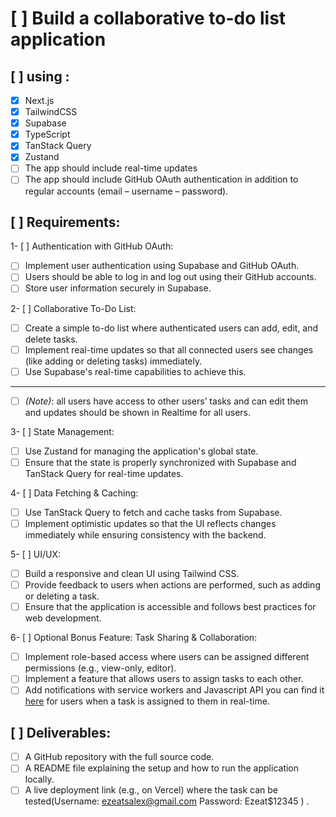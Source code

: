 # [ ] Build a collaborative to-do list application

## [ ] using :

- [x] Next.js
- [x] TailwindCSS
- [x] Supabase
- [x] TypeScript
- [x] TanStack Query
- [x] Zustand
- [ ] The app should include real-time updates
- [ ] The app should include GitHub OAuth authentication in addition to regular accounts (email – username – password).

## [ ] Requirements:

1- [ ] Authentication with GitHub OAuth:

- [ ] Implement user authentication using Supabase and GitHub OAuth.
- [ ] Users should be able to log in and log out using their GitHub accounts.
- [ ] Store user information securely in Supabase.

2- [ ] Collaborative To-Do List:

- [ ] Create a simple to-do list where authenticated users can add, edit, and delete tasks.
- [ ] Implement real-time updates so that all connected users see changes (like adding or deleting tasks) immediately.
- [ ] Use Supabase's real-time capabilities to achieve this.

---

- [ ] _(Note)_: all users have access to other users’ tasks and can edit them and updates should be shown in Realtime for all users.

3- [ ] State Management:

- [ ] Use Zustand for managing the application's global state.
- [ ] Ensure that the state is properly synchronized with Supabase and TanStack Query for real-time updates.

4- [ ] Data Fetching & Caching:

- [ ] Use TanStack Query to fetch and cache tasks from Supabase.
- [ ] Implement optimistic updates so that the UI reflects changes immediately while ensuring consistency with the backend.

5- [ ] UI/UX:

- [ ] Build a responsive and clean UI using Tailwind CSS.
- [ ] Provide feedback to users when actions are performed, such as adding or deleting a task.
- [ ] Ensure that the application is accessible and follows best practices for web development.

6- [ ] Optional Bonus Feature: Task Sharing & Collaboration:

- [ ] Implement role-based access where users can be assigned different permissions (e.g., view-only, editor).
- [ ] Implement a feature that allows users to assign tasks to each other.
- [ ] Add notifications with service workers and Javascript API you can find it [here](https://developer.mozilla.org/en-US/docs/Web/API/Notification) for users when a task is assigned to them in real-time.

## [ ] Deliverables:

- [ ] A GitHub repository with the full source code.
- [ ] A README file explaining the setup and how to run the application locally.
- [ ] A live deployment link (e.g., on Vercel) where the task can be tested(Username: ezeatsalex@gmail.com Password: Ezeat$12345 ) .
